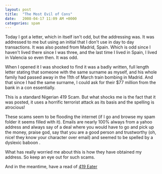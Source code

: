 ```yaml
---
layout: post
title:  "The Most Evil of Cons"
date:   2008-04-17 11:09 AM +0000
categories: spam
---
```

Today I got a letter, which in itself isn't odd, but the addressing was. It was addressed to me but using an initial that I don't use in day to day transactions. It was also posted from Madrid, Spain. Which is odd since I haven't lived there since I was three, and the last time I lived in Spain, I lived in Valencia so even then. It was odd.


When I opened it I was shocked to find it was a badly written, full length letter stating that someone with the same surname as myself, and his whole family had passed away in the 11th of March train bombing in Madrid. And that since I had the same surname, I could ask for their $77 million  from the bank in a con essentially.

This is a standard Nigerian 419 Scam. But what shocks me is the fact that it was posted, it uses a horrific terrorist attack as its basis and the spelling is atrocious!

These scams seem to be flooding the internet (if I go and browse my spam folder it seems filled with it). Emails are nearly 100% always from a yahoo address and always say of a deal where you would have to go and pick up the money, praise god, say that you are a good person and trustworthy (oh, nice! they know your character over email) and seemed to be spelled by a dyslexic baboon .

What has really worried me about this is how they have obtained my address. So keep an eye out for such scams.

And in the meantime, have a read of <a href="http://www.419eater.com/" title="Welcome to the 419 Eater">419 Eater</a>